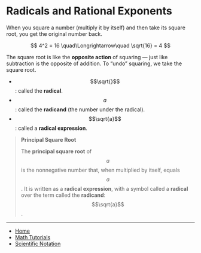 # Radicals and Rational Exponents

When you square a number (multiply it by itself) and then take its square root, you get the original number back.

$$
4^2 = 16 \quad\Longrightarrow\quad \sqrt{16} = 4
$$

The square root is like the **opposite action** of squaring — just like subtraction is the opposite of addition. To “undo” squaring, we take the square root.

- $$\sqrt{}$$: called the **radical**.
- $$a$$: called the **radicand** (the number under the radical).
- $$\sqrt{a}$$: called a **radical expression**.


> **Principal Square Root**
>
> The **principal square root** of $$a$$ is the nonnegative number that, when multiplied by itself, equals $$a$$. It is written as a
> **radical expression**, with a symbol called a **radical** over the term called the **radicand**: $$\sqrt{a}$$.


---

- [Home](./../../../README.md)
- [Math Tutorials](./../../tutorials.md)
- [Scientific Notation](./3_Scientific_Notation.md)
